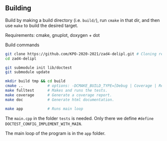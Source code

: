 
## Building

Build by making a build directory (i.e. `build/`), run `cmake` in that dir, and then use `make` to build the desired target.

Requirements: cmake, gnuplot, doxygen + dot

Build commands

``` bash
git clone https://github.com/KPO-2020-2021/zad4-delipl.git # Cloning repository
cd zad4-delipl

git submodule init lib/doctest
git submodule update

mkdir build tmp && cd build
cmake ..           # options: -DCMAKE_BUILD_TYPE=[Debug | Coverage | Release], Debug is default
make fulltest      # Makes and runs the tests.
make coverage      # Generate a coverage report.
make doc           # Generate html documentation.

make app           # Runs main loop
```

The `main.cpp` in the folder `tests` is needed. Only there we define `#define DOCTEST_CONFIG_IMPLEMENT_WITH_MAIN`.

The main loop of the program is in the `app` folder.

